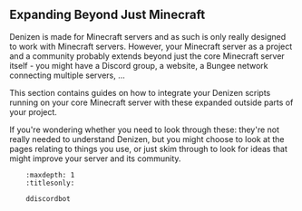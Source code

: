 Expanding Beyond Just Minecraft
-------------------------------

Denizen is made for Minecraft servers and as such is only really designed to work with Minecraft servers. However, your Minecraft server as a project and a community probably extends beyond just the core Minecraft server itself - you might have a Discord group, a website, a Bungee network connecting multiple servers, ...

This section contains guides on how to integrate your Denizen scripts running on your core Minecraft server with these expanded outside parts of your project.

If you're wondering whether you need to look through these: they're not really needed to understand Denizen, but you might choose to look at the pages relating to things you use, or just skim through to look for ideas that might improve your server and its community.

``` toctree::
    :maxdepth: 1
    :titlesonly:

    ddiscordbot
```
